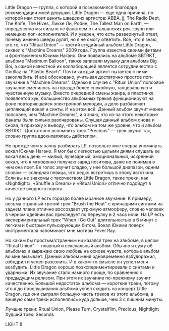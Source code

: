 Little Dragon — группа, с которой я познакомился благодаря рекомендации моей девушки. Little Dragon — еще одна причина, по которой нам стоит ценить шведских артистов: ABBA, jj, The Radio Dept, The Knife, The Hives, Ликке Ли, Робин, The Tallest Man on Earth, — определенно мы сильно не фанатеем от итальянских рок-групп или немецких поп-исполнителей. И я уверен, что есть развернутый ответ, почему именно шведы рулят, но я не смогу ответить. Всё, что я знаю, это то, что "Ritual Union" — третий студийный альбом Little Dragon, сиквел к "Machine Dreams" 2009 года. Группа известна своими фитами и фронтвуменом Юкими Нагано. Они появились на альбоме SBTRKT, альбоме "Maximum Balloon", также записали музыку для альбома Big Boi, а самой известной их коллаборацией является сотрудничество с Gorillaz на "Plastic Beach". Почти каждый артист пытается с ними заколлабить. И всё обосновано, учитывая достаточно простое поп-звучание в "Machine Dreams". Однако в случае с "Ritual Union" попсовое звучание сменилось на гораздо более спокойную, танцевальную и чувственную музыку. Вместо очередной смены жанра, в пластинке появляется хук, большинство альбомных треков функционируют на фоне повторяющейся электронной мелодии, а дело разбавляют цепляющий вокал и синты. И на этом всё. Данный альбом звучит менее попсовее, чем "Machine Dreams", и я знаю, что из-за этого некоторые фанаты были сильно разочарованы. Слушая данный альбом снова и снова, я прихожу к выводу, что альбом на том же уровне, что и альбом SBTRKT. Достаточно вспомнить трек "Precious" — трек звучит так, словно группа вдохновлялась дабстепом.

Но прежде чем я начну разбирать LP, позвольте мне сперва упомянуть вокал Юкими Нагано. Я мог бы с легкостью целыми днями слушать ее вокал весь день — милый, лучезарный, эмоциональный, искренний вокал, что я мгновенно получаю заряд позитива, даже не понимая о чем она поет. Ее голос звучит сладко, у нее большой диапазон, одним словом — солидная певица, что редко встретишь в эпоху автотюна. Если вы не знакомы с творчеством Little Dragon, такие треки, как «Nightlight», «Shuffle a Dream» и «Ritual Union» отлично подойдут в качестве входного порога.

Но у данного LP есть гораздо более мрачное звучание. К примеру, весьма странный третий трек "Brush the Heat" с кричащими синтами на заднем плане отлично воссоздает угрюмую атмосферу, словно человек в черном одеянии вас преследует по переулку в 2 часа ночи. На LP есть экспериментальный трек "When I Go Out" длительностью в 6 минут с легким и быстрым пульсирующим битом. Вокал Юкими поверх инструментала напоминает мне мотивы Fever Ray.

Но каким бы простым/странным ни казался трек на альбоме, в целом "Ritual Union" — плавный и сексуальный альбом. Обычно я сужу об альбомах и выражаю свою любовь на основе чувств, которые альбом во мне вызывает. Данный альбом меня одновременно взбудоражил, взбодрил и успел разозлить. И в каком-то смысле он успел меня возбудить. Little Dragon хорошо поэкспериментировали с синтами и ударными. Их звучание стало намного проще, по сравнению с предыдущим релизом. При этом их звучание по-прежнему звучит качественно. Большой недостаток альбома — короткие треки, потому что я до прослушивания альбома успел сходить на концерт Little Dragon, где они сыграли большую часть треков из этого альбома, а вживую сами треки исполнялись куда дольше, чем 3 с лишним минуты.

Лучшие треки: Ritual Union, Please Turn, Crystalfilm, Precious, Nightlight
Худший трек: Seconds

LIGHT 8
